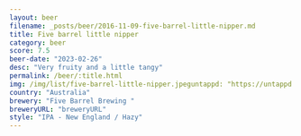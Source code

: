 ```yaml
---
layout: beer
filename: _posts/beer/2016-11-09-five-barrel-little-nipper.md
title: Five barrel little nipper
category: beer
score: 7.5
beer-date: "2023-02-26"
desc: "Very fruity and a little tangy"
permalink: /beer/:title.html
img: /img/list/five-barrel-little-nipper.jpeguntappd: "https://untappd.com/b/five-barrel-brewing--little-nipper-hazy-ipa/4056804"
country: "Australia"
brewery: "Five Barrel Brewing "
breweryURL: "breweryURL"
style: "IPA - New England / Hazy"
---
```

